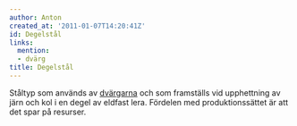 ```yaml
---
author: Anton
created_at: '2011-01-07T14:20:41Z'
id: Degelstål
links:
  mention:
  - dvärg
title: Degelstål
---
```


Ståltyp som används av [dvärgarna] och som framställs vid upphettning av järn och kol i en degel av
eldfast lera. Fördelen med produktionssättet är att det spar på resurser.

  [dvärgarna]: dvärg
